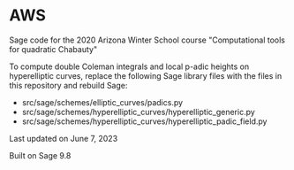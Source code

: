 # AWS

Sage code for the 2020 Arizona Winter School course 
"Computational tools for quadratic Chabauty"

To compute double Coleman integrals and local p-adic heights on hyperelliptic curves, replace the following Sage library files with the files in this repository and rebuild Sage:

* src/sage/schemes/elliptic_curves/padics.py
* src/sage/schemes/hyperelliptic_curves/hyperelliptic_generic.py
* src/sage/schemes/hyperelliptic_curves/hyperelliptic_padic_field.py

Last updated on June 7, 2023

Built on Sage 9.8
